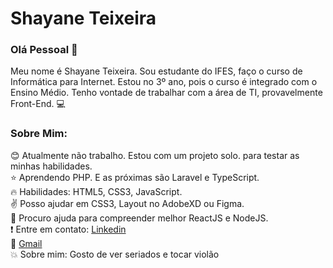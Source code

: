 
# Shayane Teixeira 

### Olá Pessoal 👋
  Meu nome é Shayane Teixeira. Sou estudante do IFES, faço o curso de Informática para       Internet. Estou no 3º ano, pois o curso é integrado com o Ensino Médio. Tenho vontade     de trabalhar com a área de TI, provavelmente Front-End. :computer: 

### Sobre Mim:

:blush: Atualmente não trabalho. Estou com um projeto solo. para testar as minhas habilidades. 
<br />
:star: Aprendendo PHP. E as próximas são Laravel e TypeScript. 
<br />
:fire: Habilidades: HTML5, CSS3, JavaScript.
<br />
:v: Posso ajudar em CSS3, Layout no AdobeXD ou Figma. 
<br />
:purple_heart: Procuro ajuda para compreender melhor ReactJS e NodeJS.
<br />
:exclamation: Entre em contato: [Linkedin](https://www.linkedin.com/in/shayane-teixeira-4520b2196/)
<br />
:email: [Gmail](shayaneteixeira56@gmail.com)
<br />
:boom: Sobre mim: Gosto de ver seriados e tocar violão
